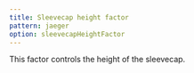 ```yaml
---
title: Sleevecap height factor
pattern: jaeger
option: sleevecapHeightFactor
---
```


This factor controls the height of the sleevecap.

